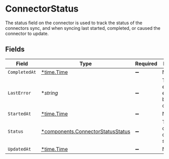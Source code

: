# ConnectorStatus

The status field on the connector is used to track the status of the connectors sync, and when syncing last started, completed, or caused the connector to update.


## Fields

| Field                                                                                 | Type                                                                                  | Required                                                                              | Description                                                                           |
| ------------------------------------------------------------------------------------- | ------------------------------------------------------------------------------------- | ------------------------------------------------------------------------------------- | ------------------------------------------------------------------------------------- |
| `CompletedAt`                                                                         | [*time.Time](https://pkg.go.dev/time#Time)                                            | :heavy_minus_sign:                                                                    | N/A                                                                                   |
| `LastError`                                                                           | **string*                                                                             | :heavy_minus_sign:                                                                    | The last error encountered by the connector.                                          |
| `StartedAt`                                                                           | [*time.Time](https://pkg.go.dev/time#Time)                                            | :heavy_minus_sign:                                                                    | N/A                                                                                   |
| `Status`                                                                              | [*components.ConnectorStatusStatus](../../models/components/connectorstatusstatus.md) | :heavy_minus_sign:                                                                    | The status of the connector sync.                                                     |
| `UpdatedAt`                                                                           | [*time.Time](https://pkg.go.dev/time#Time)                                            | :heavy_minus_sign:                                                                    | N/A                                                                                   |